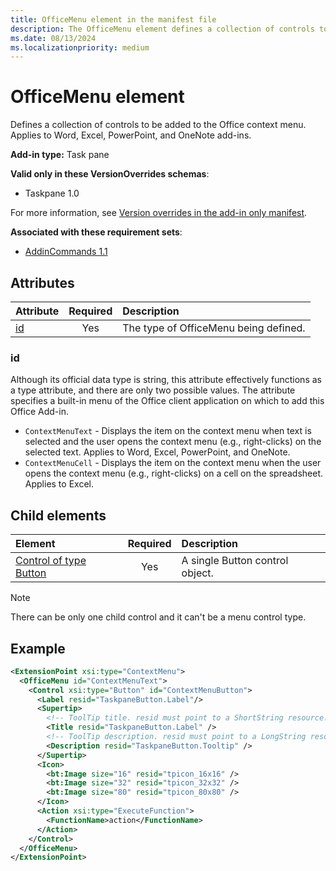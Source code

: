 ```yaml
---
title: OfficeMenu element in the manifest file
description: The OfficeMenu element defines a collection of controls to be added to the Office context menu.
ms.date: 08/13/2024
ms.localizationpriority: medium
---
```


# OfficeMenu element

Defines a collection of controls to be added to the Office context menu. Applies to Word, Excel, PowerPoint, and OneNote add-ins.

**Add-in type:** Task pane

**Valid only in these VersionOverrides schemas**:

- Taskpane 1.0

For more information, see [Version overrides in the add-in only manifest](/office/dev/add-ins/develop/xml-manifest-overview#version-overrides-in-the-manifest).

**Associated with these requirement sets**:

- [AddinCommands 1.1](../requirement-sets/common/add-in-commands-requirement-sets.md)

## Attributes

| Attribute            | Required | Description                          |
|:---------------------|:--------:|:-------------------------------------|
| [id](#id) | Yes      | The type of OfficeMenu being defined.|

### id

Although its official data type is string, this attribute effectively functions as a type attribute, and there are only two possible values. The attribute specifies a built-in menu of the Office client application on which to add this Office Add-in. 

- `ContextMenuText` -  Displays the item on the context menu when text is selected and the user opens the context menu (e.g., right-clicks) on the selected text. Applies to Word, Excel, PowerPoint, and OneNote.
- `ContextMenuCell` -  Displays the item on the context menu when the user opens the context menu (e.g., right-clicks) on a cell on the spreadsheet. Applies to Excel.


## Child elements

|  Element |  Required  |  Description  |
|:-----|:-----:|:-----|
|  [Control of type Button](control-button.md)    | Yes |  A single Button control object.  |

> [!NOTE]
> There can be only one child control and it can't be a menu control type.

## Example

```xml
<ExtensionPoint xsi:type="ContextMenu">
  <OfficeMenu id="ContextMenuText">
    <Control xsi:type="Button" id="ContextMenuButton">
      <Label resid="TaskpaneButton.Label"/>
      <Supertip>
        <!-- ToolTip title. resid must point to a ShortString resource. -->
        <Title resid="TaskpaneButton.Label" />
        <!-- ToolTip description. resid must point to a LongString resource. -->
        <Description resid="TaskpaneButton.Tooltip" />
      </Supertip>
      <Icon>
        <bt:Image size="16" resid="tpicon_16x16" />
        <bt:Image size="32" resid="tpicon_32x32" />
        <bt:Image size="80" resid="tpicon_80x80" />
      </Icon>
      <Action xsi:type="ExecuteFunction">
        <FunctionName>action</FunctionName>
      </Action>
    </Control>
  </OfficeMenu>
</ExtensionPoint>
```
